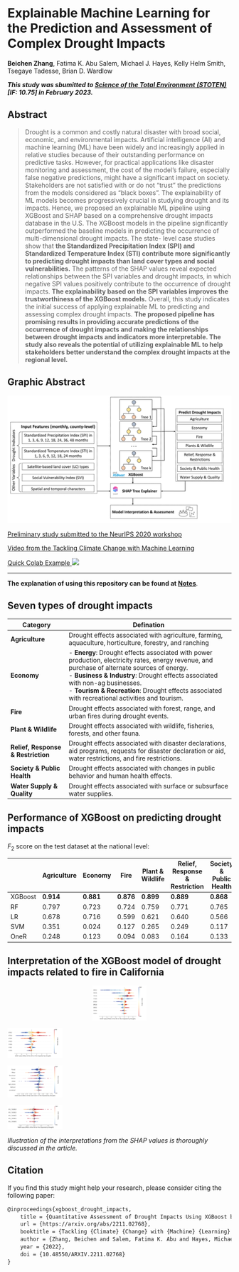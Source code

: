 # Explainable Machine Learning for the Prediction and Assessment of Complex Drought Impacts

**Beichen Zhang**, Fatima K. Abu Salem, Michael J. Hayes, Kelly Helm Smith, Tsegaye Tadesse, Brian D. Wardlow

***This study was sbumitted to [Science of the Total Environment (STOTEN)](https://www.sciencedirect.com/journal/science-of-the-total-environment) [IF: 10.75] in February 2023.***

## Abstract

> Drought is a common and costly natural disaster with broad social, economic, and environmental impacts. Artificial intelligence (AI) and machine learning (ML) have been widely and increasingly applied in relative studies because of their outstanding performance on predictive tasks. However, for practical applications like disaster monitoring and assessment, the cost of the model’s failure, especially false negative predictions, might have a significant impact on society. Stakeholders are not satisfied with or do not “trust” the predictions from the models considered as “black boxes”. The explainability of ML models becomes progressively crucial in studying drought and its impacts. Hence, we proposed an explainable ML pipeline using XGBoost and SHAP based on a comprehensive drought impacts database in the U.S. The XGBoost models in the pipeline significantly outperformed the baseline models in predicting the occurrence of multi-dimensional drought impacts. The state- level case studies show that **the Standardized Precipitation Index (SPI) and Standardized Temperature Index (STI) contribute more significantly to predicting drought impacts than land cover types and social vulnerabilities.** The patterns of the SHAP values reveal expected relationships between the SPI variables and drought impacts, in which negative SPI values positively contribute to the occurrence of drought impacts. **The explainability based on the SPI variables improves the trustworthiness of the XGBoost models.** Overall, this study indicates the initial success of applying explainable ML to predicting and assessing complex drought impacts. **The proposed pipeline has promising results in providing accurate predictions of the occurrence of drought impacts and making the relationships between drought impacts and indicators more interpretable. The study also reveals the potential of utilizing explainable ML to help stakeholders better understand the complex drought impacts at the regional level.**

## Graphic Abstract

<p align="center">
<img src="src/Graphic_Abstract.png" alt="Graphic Abstract" style="zoom:70%;" />

<a href="https://arxiv.org/abs/2211.02768"> Preliminary study submitted to the NeurIPS 2020 workshop</a>

<a href="https://www.climatechange.ai/papers/neurips2020/18"> Video from the Tackling Climate Change with Machine Learning</a>

<a href="https://colab.research.google.com/drive/1EVZ3lJBwahy6STyTpQKA1Hsr-wMLKXLd?usp=sharing">Quick Colab Example <img src="https://colab.research.google.com/assets/colab-badge.svg" height=16px></a>

------

**The explanation of using this repository can be found at [Notes](docs/Notes.md)**.

## Seven types of drought impacts


| Category                           | Defination                                                   |
| ---------------------------------- | ------------------------------------------------------------ |
| **Agriculture**                    | Drought effects associated with agriculture, farming,  aquaculture, horticulture, forestry, and ranching |
| **Economy**                        | - **Energy**: Drought effects associated with power production, electricity rates, energy revenue, and  purchase of alternate sources of energy.<br />- **Business \& Industry**: Drought effects associated with non-ag businesses. <br />- **Tourism \& Recreation**: Drought effects associated with recreational activities and tourism. |
| **Fire**                           | Drought effects associated with forest, range, and urban fires during drought events. |
| **Plant & Wildlife**               | Drought effects associated with wildlife, fisheries, forests, and other fauna. |
| **Relief, Response & Restriction** | Drought effects associated with disaster declarations, aid programs, requests for disaster declaration or aid, water restrictions, and fire restrictions. |
| **Society \& Public Health**       | Drought effects associated with changes in public behavior and human health effects. |
| **Water Supply \& Quality**        | Drought effects associated with surface or subsurface water supplies. |

## Performance of XGBoost on predicting drought impacts

$F_2$ score on the test dataset at the national level:

|         | Agriculture | Economy   | Fire      | Plant & Wildlife | Relief, Response & Restriction | Society \& Public Health | Water Supply \& Quality |
| ------- | ----------- | --------- | --------- | ---------------- | ------------------------------ | ------------------------ | ----------------------- |
| XGBoost | **0.914**   | **0.881** | **0.876** | **0.899**        | **0.889**                      | **0.868**                | **0.856**               |
| RF      | 0.797       | 0.723     | 0.724     | 0.759            | 0.771                          | 0.765                    | 0.733                   |
| LR      | 0.678       | 0.716     | 0.599     | 0.621            | 0.640                          | 0.566                    | 0.592                   |
| SVM     | 0.351       | 0.024     | 0.127     | 0.265            | 0.249                          | 0.117                    | 0.062                   |
| OneR    | 0.248       | 0.123     | 0.094     | 0.083            | 0.164                          | 0.133                    | 0.083                   |

## Interpretation of the XGBoost model of drought impacts related to fire in California

<p align="center">
<img src="src/CA_FIRE_SHAP_SPI.png" alt="Interpretation of the SPI from the model" style="zoom:12%;" />

<img src="src/CA_FIRE_SHAP_STI.png" alt="Interpretation of the STI from the model"
style="zoom:12%;" />

<img src="src/CA_FIRE_SHAP_LC.png" alt="Interpretation of the land cover from the model" 
style="zoom:12%;" />

<img src="src/CA_FIRE_SHAP_SVI.png" alt="Interpretation of the SVI from the model" 
style="zoom:12%;" />

*Illustration of the interpretations from the SHAP values is thoroughly discussed in the article.*

## Citation


If you find this study might help your research, please consider citing the following paper:

```tex
@inproceedings{xgboost_drought_impacts,
	title = {Quantitative Assessment of Drought Impacts Using XGBoost based on the Drought Impact Reporter},
	url = {https://arxiv.org/abs/2211.02768},
	booktitle = {Tackling {Climate} {Change} with {Machine} {Learning} {Workshop}, 34th {Conference} on {Neural} {Information} {Processing} {Systems} ({NeurIPS} 2020)},
	author = {Zhang, Beichen and Salem, Fatima K. Abu and Hayes, Michael J. and Tadesse, Tsegaye},
	year = {2022},
	doi = {10.48550/ARXIV.2211.02768}
}
```

